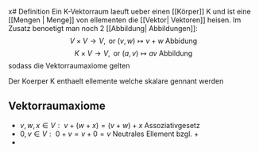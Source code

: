 x# Definition
Ein K-Vektorraum laeuft ueber einen [[Körper]] K und ist eine [[Mengen | Menge]] von ellementen die [[Vektor| Vektoren]] heisen. Im Zusatz benoetigt man noch 2 [[Abbildung| Abbildungen]]:
$$V \times V \rightarrow V,\text{ or }(v,w) \mapsto v+w \text{ Abbidung}$$
$$K \times V \rightarrow V, \text{ or } (a,v) \mapsto av \text{ Abbildung}$$
sodass die Vektorraumaxiome gelten

Der Koerper K enthaelt ellemente welche skalare gennant werden

## Vektorraumaxiome
- $v, w, x\in V:\text{ }v+(w+x)=(v+w)+x$ Assoziativgesetz
- $0,v \in V:\text{ }0+v=v+0=v$ Neutrales Ellement bzgl. +
- 

